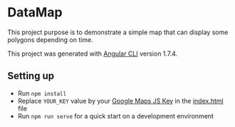 # DataMap

This project purpose is to demonstrate a simple map that can display some polygons depending on time.

This project was generated with [Angular CLI](https://github.com/angular/angular-cli) version 1.7.4.

## Setting up

- Run `npm install`
- Replace `YOUR_KEY` value by your [Google Maps JS Key](https://developers.google.com/maps/documentation/javascript/) in the [index.html](./src/index.html#L10) file
- Run `npm run serve` for a quick start on a development environment
